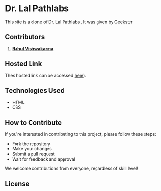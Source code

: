 # Dr. Lal Pathlabs
This site is a clone of Dr. Lal Pathlabs , It was given by Geekster


## Contributors
1. **[Rahul Vishwakarma](link-to-profile)** 
 

## Hosted Link

Thes hosted link can be accessed [here](https://imrahulsharmaa.github.io/Pathlabs/?authuser=1)).

## Technologies Used

- HTML
- CSS

## How to Contribute

If you're interested in contributing to this project, please follow these steps:
- Fork the repository
- Make your changes
- Submit a pull request
- Wait for feedback and approval

We welcome contributions from everyone, regardless of skill level!

## License
